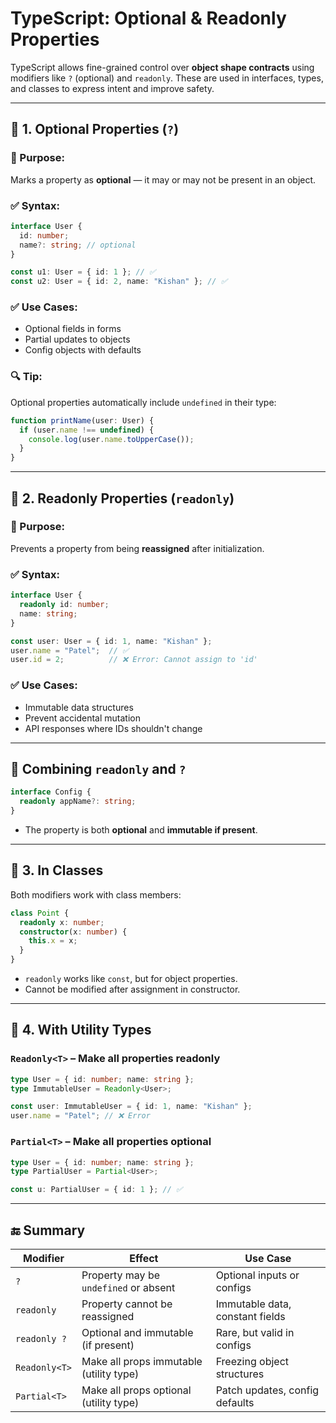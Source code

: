 
# TypeScript: Optional & Readonly Properties

TypeScript allows fine-grained control over **object shape contracts** using modifiers like `?` (optional) and `readonly`. These are used in interfaces, types, and classes to express intent and improve safety.

---

## 🔸 1. Optional Properties (`?`)

### 🧠 Purpose:
Marks a property as **optional** — it may or may not be present in an object.

### ✅ Syntax:

```ts
interface User {
  id: number;
  name?: string; // optional
}

const u1: User = { id: 1 }; // ✅
const u2: User = { id: 2, name: "Kishan" }; // ✅
```

### ✅ Use Cases:
- Optional fields in forms
- Partial updates to objects
- Config objects with defaults

### 🔍 Tip:
Optional properties automatically include `undefined` in their type:

```ts
function printName(user: User) {
  if (user.name !== undefined) {
    console.log(user.name.toUpperCase());
  }
}
```

---

## 🔸 2. Readonly Properties (`readonly`)

### 🧠 Purpose:
Prevents a property from being **reassigned** after initialization.

### ✅ Syntax:

```ts
interface User {
  readonly id: number;
  name: string;
}

const user: User = { id: 1, name: "Kishan" };
user.name = "Patel";  // ✅
user.id = 2;          // ❌ Error: Cannot assign to 'id'
```

### ✅ Use Cases:
- Immutable data structures
- Prevent accidental mutation
- API responses where IDs shouldn't change

---

## 🔁 Combining `readonly` and `?`

```ts
interface Config {
  readonly appName?: string;
}
```

- The property is both **optional** and **immutable if present**.

---

## 🔸 3. In Classes

Both modifiers work with class members:

```ts
class Point {
  readonly x: number;
  constructor(x: number) {
    this.x = x;
  }
}
```

- `readonly` works like `const`, but for object properties.
- Cannot be modified after assignment in constructor.

---

## 🔸 4. With Utility Types

### `Readonly<T>` – Make all properties readonly

```ts
type User = { id: number; name: string };
type ImmutableUser = Readonly<User>;

const user: ImmutableUser = { id: 1, name: "Kishan" };
user.name = "Patel"; // ❌ Error
```

### `Partial<T>` – Make all properties optional

```ts
type User = { id: number; name: string };
type PartialUser = Partial<User>;

const u: PartialUser = { id: 1 }; // ✅
```

---

## 🔚 Summary

| Modifier      | Effect                                   | Use Case                        |
|---------------|-------------------------------------------|----------------------------------|
| `?`           | Property may be `undefined` or absent     | Optional inputs or configs       |
| `readonly`    | Property cannot be reassigned             | Immutable data, constant fields  |
| `readonly ?`  | Optional and immutable (if present)       | Rare, but valid in configs       |
| `Readonly<T>` | Make all props immutable (utility type)   | Freezing object structures       |
| `Partial<T>`  | Make all props optional (utility type)    | Patch updates, config defaults   |
